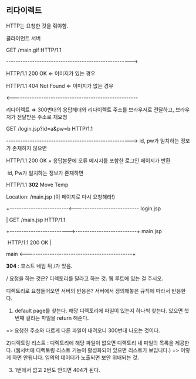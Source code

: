 ## 리다이렉트

HTTP는 요청한 것을 줘야함.

클라이언트                                              서버        

GET /main.gif HTTP/1.1  

 ----------------------------------------------------->         

HTTP/1.1 200 OK       ⇐ 이미지가 있는 경우        

HTTP/1.1 404 Not Found    ⇐ 이미지가 없는 경우   

<-----------------------------------------------------



리다이렉트 ⇒ 300번대의 응답헤더와 리다이렉트 주소를 브라우저로 전달하고, 브라우저가 전달받은 주소로 재요청

GET /login.jsp?id=a&pw=b HTTP/1.1  

-----------------------------------------------------> 
                            											id, pw가 일치하는 정보가 존재하지 않으면        

HTTP/1.1 200 OK  +  응답본문에 오류 메시지를 포함한 로그인 페이지가 반환                            

​																		 id, Pw가 일치하는 정보가 존재하면                

HTTP/1.1 **302** Move Temp        

Location: /main.jsp  (이 페이지로 다시 요청해라!)

+-------------------------<--------------------------- login.jsp   

|     GET /main.jsp HTTP/1.1   

+------------------------->--------------------------+ main.jsp

​      				 HTTP/1.1 200 OK              | 

main <---------------------------------------------+



**304** : 호스트 네임 뒤 /가 있음. 

/ 요청을 하는 것은? 디렉토리를 달라고 하는 것. 웹 루트에 있는 걸 주시오. 

디렉토리로 요청들어오면 서버의 반응은? 서버에서 정의해놓은 규칙에 따라서 반응한다. 

1) default page를 찾는다. 해당 디렉토리에 파일이 있는지 하나씩 찾는다. 있으면 첫번째 걸리는 파일을 return 해준다.

=> 요청한 주소와 다르게 다른 파일이 내려오니 300번대 나오는 것이다. 

2)디렉토링 리스트 : 디렉토리에 해당 파일이 없으면 디렉토리 내 파일의 목록을 제공한다. (웹서버에 디렉토링 리스트 기능이 활성화되어 있으면 리스트가 보입니다.) => 이렇게 하면 안됩니다. 임의의 데이터가 노출되면 보안 위배되는 것. 

3) 1번에서 없고 2번도 안되면 404가 된다. 